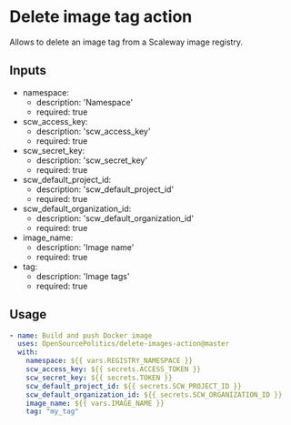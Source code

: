 # Delete image tag action

Allows to delete an image tag from a Scaleway image registry.

## Inputs
- namespace:
  - description: 'Namespace'
  - required: true
- scw_access_key:
  - description: 'scw_access_key'
  - required: true
- scw_secret_key:
  - description: 'scw_secret_key'
  - required: true
- scw_default_project_id:
  - description: 'scw_default_project_id'
  - required: true
- scw_default_organization_id:
  - description: 'scw_default_organization_id'
  - required: true
- image_name:
  - description: 'Image name'
  - required: true
- tag:
  - description: 'Image tags'
  - required: true

## Usage 
```yaml
- name: Build and push Docker image
  uses: OpenSourcePolitics/delete-images-action@master
  with:
    namespace: ${{ vars.REGISTRY_NAMESPACE }}
    scw_access_key: ${{ secrets.ACCESS_TOKEN }}
    scw_secret_key: ${{ secrets.TOKEN }}
    scw_default_project_id: ${{ secrets.SCW_PROJECT_ID }} 
    scw_default_organization_id: ${{ secrets.SCW_ORGANIZATION_ID }}
    image_name: ${{ vars.IMAGE_NAME }}
    tag: "my_tag"
```